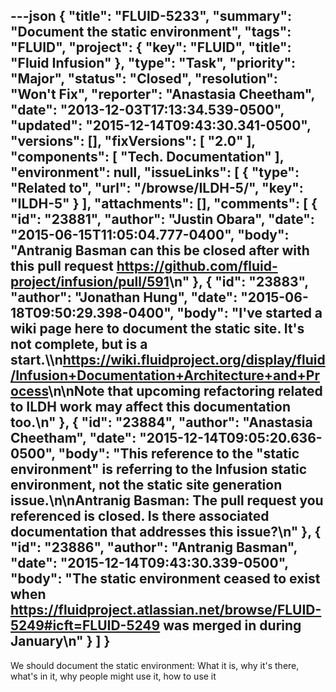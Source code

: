 ---json
{
  "title": "FLUID-5233",
  "summary": "Document the static environment",
  "tags": "FLUID",
  "project": {
    "key": "FLUID",
    "title": "Fluid Infusion"
  },
  "type": "Task",
  "priority": "Major",
  "status": "Closed",
  "resolution": "Won't Fix",
  "reporter": "Anastasia Cheetham",
  "date": "2013-12-03T17:13:34.539-0500",
  "updated": "2015-12-14T09:43:30.341-0500",
  "versions": [],
  "fixVersions": [
    "2.0"
  ],
  "components": [
    "Tech. Documentation"
  ],
  "environment": null,
  "issueLinks": [
    {
      "type": "Related to",
      "url": "/browse/ILDH-5/",
      "key": "ILDH-5"
    }
  ],
  "attachments": [],
  "comments": [
    {
      "id": "23881",
      "author": "Justin Obara",
      "date": "2015-06-15T11:05:04.777-0400",
      "body": "Antranig Basman can this be closed after with this pull request <https://github.com/fluid-project/infusion/pull/591>\n"
    },
    {
      "id": "23883",
      "author": "Jonathan Hung",
      "date": "2015-06-18T09:50:29.398-0400",
      "body": "I've started a wiki page here to document the static site. It's not complete, but is a start.\\\n<https://wiki.fluidproject.org/display/fluid/Infusion+Documentation+Architecture+and+Process>\n\nNote that upcoming refactoring related to ILDH work may affect this documentation too.\n"
    },
    {
      "id": "23884",
      "author": "Anastasia Cheetham",
      "date": "2015-12-14T09:05:20.636-0500",
      "body": "This reference to the \"static environment\" is referring to the Infusion static environment, not the static site generation issue.\n\nAntranig Basman: The pull request you referenced is closed. Is there associated documentation that addresses this issue?\n"
    },
    {
      "id": "23886",
      "author": "Antranig Basman",
      "date": "2015-12-14T09:43:30.339-0500",
      "body": "The static environment ceased to exist when <https://fluidproject.atlassian.net/browse/FLUID-5249#icft=FLUID-5249> was merged in during January\n"
    }
  ]
}
---
We should document the static environment: What it is, why it's there, what's in it, why people might use it, how to use it

        